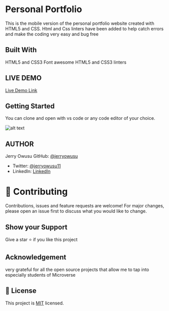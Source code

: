 # Personal Portfolio
This is the mobile version of the personal portfolio website created with HTML5 and CSS. Html and Css linters have been added to help catch errors and make the coding very easy and bug free

 ## Built With
HTML5 and CSS3
Font awesome
HTML5 and CSS3 linters

## LIVE DEMO
[Live Demo Link](https://livedemo.com)

## Getting Started
You can clone and open with vs code or any code editor of your choice.

![alt text]("images/my-portfolio.png")
<!-- <img src="images/my-portfolio" alt="my portfolio"> -->

## AUTHOR
 Jerry Owusu
GitHub: [@jerryowusu](https://github.com/jerryowusu)
- Twitter: [@jerryowusu11](https://twitter.com/jerryowusu11)
- LinkedIn: [LinkedIn](https://linkedin.com/in/jeremiahowusu)

# 🤝 Contributing
Contributions, issues and feature requests are welcome! For major changes, please open an issue first to discuss what you would like to change.

## Show your Support
Give a star ⭐️ if you like this project

## Acknowledgement
very grateful for all the open source projects that allow me to tap into especially students of Microverse

## 📝 License
This project is [MIT](./MIT.md) licensed.



